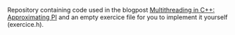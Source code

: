 Repository containing code used in the blogpost [Multithreading in C++: Approximating PI]() and an empty exercice file for you to implement it yourself (exercice.h).